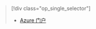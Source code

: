 <!--ms.date: 08/28/2017-->
> [!div class="op_single_selector"]
> * [Azure 门户](../articles/storage/common/storage-e2e-troubleshooting.md)
> 
>
